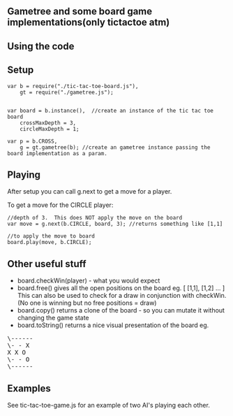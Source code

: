 ## Gametree and some board game implementations(only tictactoe atm)

Using the code
------------------

Setup
-------

    var b = require("./tic-tac-toe-board.js"),
        gt = require("./gametree.js");


    var board = b.instance(),  //create an instance of the tic tac toe board
        crossMaxDepth = 3,
        circleMaxDepth = 1;

    var p = b.CROSS,
        g = gt.gametree(b); //create an gametree instance passing the board implementation as a param.

Playing
---------

After setup you can call g.next to get a move for a player.

To get a move for the CIRCLE player:

    //depth of 3.  This does NOT apply the move on the board
    var move = g.next(b.CIRCLE, board, 3); //returns something like [1,1]

    //to apply the move to board
    board.play(move, b.CIRCLE);

Other useful stuff
-------------------
 - board.checkWin(player) - what you would expect
 - board.free() gives all the open positions on the board eg. [ [1,1], [1,2] ... ]
   This can also be used to check for a draw in conjunction with checkWin. (No one is winning but no free positions = draw)
 - board.copy() returns a clone of the board - so you can mutate it without changing the game state
 - board.toString() returns a nice visual presentation of the board eg.
<pre>
\------
\- - X
X X O
\- - O
\------
</pre>



Examples
------------
See tic-tac-toe-game.js for an example of two AI's playing each other.
